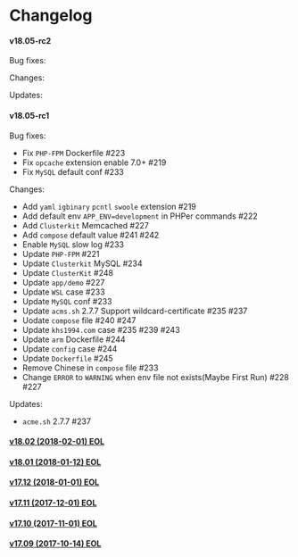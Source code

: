 Changelog
==============

#### v18.05-rc2

Bug fixes:

Changes:

Updates:

#### v18.05-rc1

Bug fixes:
* Fix `PHP-FPM` Dockerfile #223
* Fix `opcache` extension enable 7.0+ #219
* Fix `MySQL` default conf #233

Changes:
* Add `yaml` `igbinary` `pcntl` `swoole` extension #219
* Add default env `APP_ENV=development` in PHPer commands #222
* Add `Clusterkit` Memcached #227
* Add `compose` default value #241 #242
* Enable `MySQL` slow log #233
* Update `PHP-FPM` #221
* Update `Clusterkit` MySQL #234
* Update `ClusterKit` #248
* Update `app/demo` #227
* Update `WSL` case #233
* Update `MySQL` conf #233
* Update `acms.sh` 2.7.7 Support wildcard-certificate #235 #237
* Uodate `compose` file #240 #247
* Update `khs1994.com` case #235 #239 #243
* Update `arm` Dockerfile #244
* Update `config` case #244
* Update `Dockerfile` #245
* Remove Chinese in `compose` file #233
* Change `ERROR` to `WARNING` when env file not exists(Maybe First Run) #228 #227

Updates:
* `acme.sh` 2.7.7 #237

#### [v18.02 (2018-02-01) EOL](https://github.com/khs1994-docker/lnmp/releases/tag/v18.02)

#### [v18.01 (2018-01-12) EOL](https://github.com/khs1994-docker/lnmp/releases/tag/v18.01)

#### [v17.12 (2018-01-01) EOL](https://github.com/khs1994-docker/lnmp/releases/tag/v17.12)

#### [v17.11 (2017-12-01) EOL](https://github.com/khs1994-docker/lnmp/releases/tag/v17.11)

#### [v17.10 (2017-11-01) EOL](https://github.com/khs1994-docker/lnmp/releases/tag/v17.10)

#### [v17.09 (2017-10-14) EOL](https://github.com/khs1994-docker/lnmp/releases/tag/v17.09)
